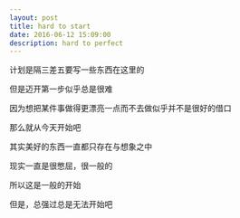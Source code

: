```yaml
---
layout: post
title: hard to start
date: 2016-06-12 15:09:00
description: hard to perfect
---
```

计划是隔三差五要写一些东西在这里的

但是迈开第一步似乎总是很难

因为想把某件事做得更漂亮一点而不去做似乎并不是很好的借口

那么就从今天开始吧

其实美好的东西一直都只存在与想象之中

现实一直是很憋屈，很一般的

所以这是一般的开始

但是，总强过总是无法开始吧
